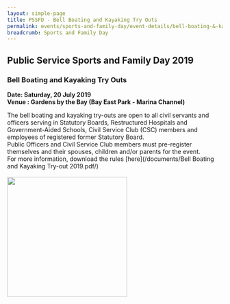 ```yaml
---
layout: simple-page
title: PSSFD - Bell Boating and Kayaking Try Outs
permalink: events/sports-and-family-day/event-details/bell-boating-&-kayaking-try-outs
breadcrumb: Sports and Family Day
---
```


## Public Service Sports and Family Day 2019
### Bell Boating and Kayaking Try Outs
<b>
Date: Saturday, 20 July 2019 <br>
Venue : Gardens by the Bay (Bay East Park - Marina Channel) <br>
</b>

The bell boating and kayaking try-outs are open to all civil servants and officers serving in Statutory Boards, Restructured Hospitals and Government-Aided Schools, Civil Service Club (CSC) members and employees of registered former Statutory Board. <br>
Public Officers and Civil Service Club members must pre-register themselves and their spouses, children and/or parents for the event.
<br>
For more information, download the rules [here](/documents/Bell Boating and Kayaking Try-out 2019.pdf/) <br>
<br>
<a href="https://www.eventbrite.com/e/public-service-sports-family-day-2019-registration-59101111014"><img src="/images/sign-up-btn.png" style="width:280px" />
